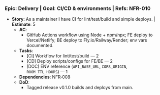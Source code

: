 ### Epic: Delivery | **Goal**: CI/CD & environments | **Refs**: NFR-010
- **Story**: As a maintainer I have CI for lint/test/build and simple deploys. | **Estimate**: 5
  - **AC**:
    - GitHub Actions workflow using Node + npm/npx; FE deploy to Vercel/Netlify; BE deploy to Fly.io/Railway/Render; env vars documented.
  - **Tasks**:
    - [CI] Workflow for lint/test/build — 2
    - [CD] Deploy scripts/configs for FE/BE — 2
    - [DOC] ENV reference (`API_BASE_URL`, `CORS_ORIGIN`, `ROOM_TTL_HOURS`) — 1
  - **Dependencies**: NFR‑008
  - **DoD**:
    - Tagged release v0.1.0 builds and deploys from main.

